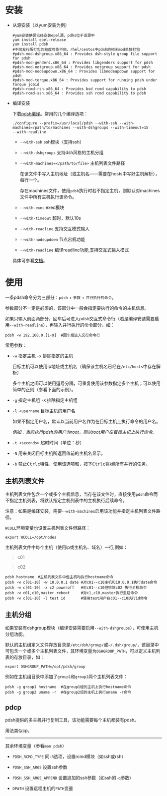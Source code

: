 # 安装

- 从源安装（以yum安装为例）

  ```shell
  #yum安装确保已经安装epel源，pdhs位于该源中
  yum install epel-release
  yum install pdsh
  #不同发行版打包的粒度可能不同，rhel/centos中pdsh的相关mod单独打包
  #pdsh-mod-dshgroup.x86_64 : Provides dsh-style group file support for pdsh
  #pdsh-mod-genders.x86_64 : Provides libgenders support for pdsh
  #pdsh-mod-netgroup.x86_64 : Provides netgroup support for pdsh
  #pdsh-mod-nodeupdown.x86_64 : Provides libnodeupdown support for pdsh
  #pdsh-mod-torque.x86_64 : Provides support for running pdsh under Torque jobid
  #pdsh-rcmd-rsh.x86_64 : Provides bsd rcmd capability to pdsh
  #pdsh-rcmd-ssh.x86_64 : Provides ssh rcmd capability to pdsh
  ```

- 编译安装

  下载[pdsh编译](https://github.com/chaos/pdsh/releases)。常用的几个编译选项：

  ```shell
  ./configure --prefix=/usr/local/pdsh --with-ssh --with-machines=/path/to/machines --with-dshgroups --with-timeout=15 
  --with-readline
  ```

  - `--with-ssh`  ssh模块（支持ssh）
  
  - `--with-dshgroups`  支持dsh风格的主机分组

  - `--with-machines=</path/to/file>`  主机列表文件路径

    在该文件中写入主机地址（或主机名——需要在hosts中写好主机解析），每行一个。

    存在machines文件，使用`pdsh`执行时若不指定主机，则默认对machines文件中所有主机执行该命令。

  - `--with-exec`  exec模块

  - `--with-timeout`  超时，默认10s

  - `--with-readline`  支持交互模式输入

  - `--with-nodeupdown`  节点宕机功能

  - `--with-readline`	编译readline功能,支持交互式输入模式

  
  具体可参看[文档](https://github.com/chaos/pdsh)。

# 使用

一条pdsh命令分为三部分：`pdsh` + `参数` + `并行执行的命令`。

参数部分不一定是必须的，该部分中一般会指定要执行的命令的主机信息。

如果只输入前面两部分，回车后可进入pdsh交互式命令行（若是编译安装需要启用`--with-readline`），再输入并行执行的命令部分，如：

```shell
pdsh -w 192.168.0.[1-9]  #回车后进入交行命令行
```



常用参数：

- `-w`  指定主机 `-x`  排除指定的主机

  目标主机可以使用Ip地址或主机名（确保该主机名已经在`/etc/hosts`中存在解析）

  多个主机之间可以使用逗号分隔，可重复使用该参数指定多个主机；可以使用简单的正则（参看下面的示例）。

- `-g`  指定主机组 `-X`  排除指定主机组

- `-l <username` 目标主机的用户名

  如果不指定用户名，默认以当前用户名作为在目标主机上执行命令的用户名。

  *例如：当前执行pdsh的用户为root，则以root用户在目标主机上执行命令*。

- `-t <seconds>`  超时时间（单位：秒）

- `-N` 用来关闭目标主机所返回值前的主机名显示。

- `-b`  禁止<kbd>Ctrl</kbd><kbd>c</kbd>特性，使用该选项和，按下<kbd>Ctrl</kbd><kbd>c</kbd>将kill所有并行的任务。




## 主机列表文件

主机列表文件包含一个或多个主机信息，当存在该文件时，直接使用`pdsh`命令而不指定主机列表，将默认指定主机列表中的主机执行后续命令。

注意：如果是编译安装，需要`--with-machines`启用该功能并指定主机列表文件路径。

`WCOLL`环境变量也设置主机列表文件但路径：

```shell
export WCOLL=/opt/nodes
```


主机列表文件中每个主机（使用ip或主机名、域名）一行,例如：

> c01

> c02


```shell
pdsh hostname　#主机列表文件中但主机均执行hostname命令
pdsh -w c[01-10] -w 10.0.0.1 date #对c01--c10主机和10.0.0.1执行date命令
pdsh -w c[01-10] -x c2 poweroff   #对c01--c10但排除c02 执行关机命令
pdsh -w c01,c10,master reboot     #对c1,c10,master执行重启命令
pdsh -w c[01-10] -l test id       #使用test用户在c01--c10执行id命令
```

## 主机分组

如果安装有dshgroup模块（编译安装需要启用`--with-dshgroups`），可使用主机分组功能。

默认的主机组定义文件存放目录是`/etc/dsh/group/`或`~/.dsh/group/`，该目录中可包含一个或多个主机列表文件，其环境变量为`DSHGROUP_PATH`，可以定义主机列表的存放目录，如：

```shell
export DSHGROUP_PATH=/opt/pdsh/group
```

例如在主机组目录中添加了`group1`和`group2`两个主机列表文件：

```shell
pdsh -g group1 hostname  #在group1组的主机上执行hostname命令
pdsh -g group2 uname -r  #在group2组的主机上执行uname -r命令
```


## pdcp

pdsh提供的多主机并行复制工具，该功能需要每个主机都装有pdsh。

用法类似cp。

---

其余环境变量（参看`man pdsh`）

- `PDSH_RCMD_TYPE`  同`-R`选项，设置rcmd模块（如ssh或rsh）

- `PDSH_SSH_ARGS`  设置ssh参数

- `PDSH_SSH_ARGS_APPEND`  设置追加的ssh参数（如ssh的`-q`参数）

- `DPATH`  设置远程主机的`PATH`变量

  
